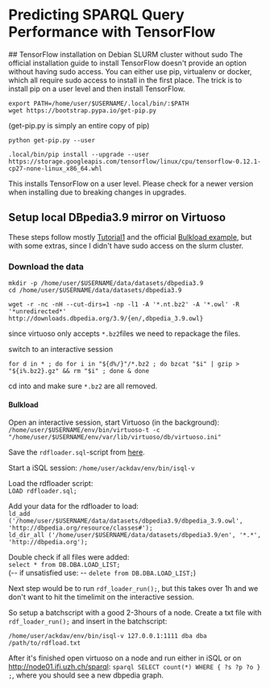 # Predicting SPARQL Query Performance with TensorFlow

## TensorFlow installation on Debian SLURM cluster without sudo
The official installation guide to install TensorFlow doesn't provide an option without having sudo access. You can either use pip, virtualenv or docker, which all require sudo access to install in the first place. The trick is to install pip on a user level and then install TensorFlow.

`export PATH=/home/user/$USERNAME/.local/bin/:$PATH`  
`wget https://bootstrap.pypa.io/get-pip.py`

(get-pip.py is simply an entire copy of pip)

`python get-pip.py --user`

`.local/bin/pip install --upgrade --user https://storage.googleapis.com/tensorflow/linux/cpu/tensorflow-0.12.1-cp27-none-linux_x86_64.whl`

This installs TensorFlow on a user level. Please check for a newer version when installing due to breaking changes in upgrades.

## Setup local DBpedia3.9 mirror on Virtuoso

These steps follow mostly [Tutorial1](https://joernhees.de/blog/2015/11/23/setting-up-a-linked-data-mirror-from-rdf-dumps-dbpedia-2015-04-freebase-wikidata-linkedgeodata-with-virtuoso-7-2-1-and-docker-optional/#comment-6451) and the official [Bulkload example](https://virtuoso.openlinksw.com/dataspace/doc/dav/wiki/Main/VirtBulkRDFLoaderExampleDbpedia), but with some extras, since I didn't have sudo access on the slurm cluster.

### Download the data
`mkdir -p /home/user/$USERNAME/data/datasets/dbpedia3.9`  
`cd /home/user/$USERNAME/data/datasets/dbpedia3.9`

`wget -r -nc -nH --cut-dirs=1 -np -l1 -A '*.nt.bz2' -A '*.owl' -R '*unredirected*' http://downloads.dbpedia.org/3.9/{en/,dbpedia_3.9.owl}`

since virtuoso only accepts `*.bz2`files we need to repackage the files.

switch to an interactive session

`for d in * ; do for i in "${d%/}"/*.bz2 ; do bzcat "$i" | gzip > "${i%.bz2}.gz" && rm "$i" ; done & done`

cd into and make sure `*.bz2` are all removed.

#### Bulkload
Open an interactive session, start Virtuoso (in the background):
`/home/user/$USERNAME/env/bin/virtuoso-t -c "/home/user/$USERNAME/env/var/lib/virtuoso/db/virtuoso.ini"`

Save the `rdfloader.sql`-script from [here](https://virtuoso.openlinksw.com/dataspace/doc/dav/wiki/Main/VirtBulkRDFLoaderScript).  

Start a iSQL session:
`/home/user/ackdav/env/bin/isql-v`

Load the rdfloader script:  
`LOAD rdfloader.sql;`

Add your data for the rdfloader to load:  
`ld_add ('/home/user/$USERNAME/data/datasets/dbpedia3.9/dbpedia_3.9.owl', 'http://dbpedia.org/resource/classes#');`  
`ld_dir_all ('/home/user/$USERNAME/data/datasets/dbpedia3.9/en', '*.*', 'http://dbpedia.org');`

Double check if all files were added:  
`select * from DB.DBA.LOAD_LIST;`  
(-- if unsatisfied use:
-- `delete from DB.DBA.LOAD_LIST;`)

Next step would be to run `rdf_loader_run();`, but this takes over 1h and we don't want to hit the timelimit on the interactive session.

So setup a batchscript with a good 2-3hours of a node. Create a txt file with `rdf_loader_run();` and insert in the batchscript:

`/home/user/ackdav/env/bin/isql-v 127.0.0.1:1111 dba dba /path/to/rdfload.txt`

After it's finished open virtuoso on a node and run either in iSQL or on http://node01.ifi.uzh.ch/sparql:
`sparql SELECT count(*) WHERE { ?s ?p ?o } ;`, where you should see a new dbpedia graph.

